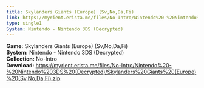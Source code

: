 ```yaml
---
title: Skylanders Giants (Europe) (Sv,No,Da,Fi)
link: https://myrient.erista.me/files/No-Intro/Nintendo%20-%20Nintendo%203DS%20(Decrypted)/Skylanders%20Giants%20(Europe)%20(Sv,No,Da,Fi).zip
type: single1
System: Nintendo - Nintendo 3DS (Decrypted)
---
```

<b>Game:</b> Skylanders Giants (Europe) (Sv,No,Da,Fi)<br>
<b>System:</b> Nintendo - Nintendo 3DS (Decrypted)<br>
<b>Collection:</b> No-Intro<br>
<b>Download:</b> https://myrient.erista.me/files/No-Intro/Nintendo%20-%20Nintendo%203DS%20(Decrypted)/Skylanders%20Giants%20(Europe)%20(Sv,No,Da,Fi).zip
